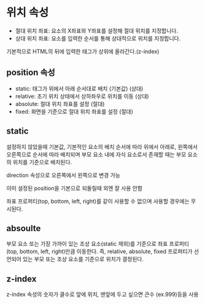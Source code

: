 # 위치 속성

- 절대 위치 좌표: 요소의 X좌표와 Y좌표를 설정해 절대 위치를 지정합니다.
- 상대 위치 좌표: 요소를 입력한 순서를 통해 상대적으로 위치를 지정합니다.

기본적으로 HTML의 뒤에 입력한 태그가 상위에 올라간다.(z-index)

## position 속성

- static: 태그가 위에서 아래 순서대로 배치 (기본값) (상대)
- relative: 초기 위치 상태에서 상하좌우로 위치를 이동 (상대)
- absolute: 절대 위치 좌표를 설정 (절대)
- fixed: 화면을 기준으로 절대 위치 좌표를 설정 (절대)

## static

설정하지 않았을때 기본값, 기본적인 요소의 배치 순서에 따라 위에서 아래로, 왼쪽에서 오른쪽으로 순서에 따라 배치되며 부모 요소 내에 자식 요소로서 존재할 때는 부모 요소의 위치를 기준으로 배치된다.

direction 속성으로 오른쪽에서 왼쪽으로 변경 가능

이미 설정된 position을 기본으로 되돌릴때 외엔 잘 사용 안함

좌표 프로퍼티(top, bottom, left, right)를 같이 사용할 수 없으며 사용할 경우에는 무시된다.

## absoulte

부모 요소 또는 가장 가까이 있는 조상 요소(static 제외)를 기준으로 좌표 프로퍼티(top, bottom, left, right)만큼 이동한다. 즉, relative, absolute, fixed 프로퍼티가 선언되어 있는 부모 또는 조상 요소를 기준으로 위치가 결정된다.

## z-index

z-index 속성의 숫자가 클수로 앞에 위치, 맨앞에 두고 싶으면 큰수 (ex.999)등을 사용
